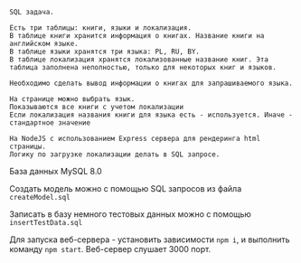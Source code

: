 ```
SQL задача.

Есть три таблицы: книги, языки и локализация.
В таблице книги хранится информация о книгах. Название книги на английском языке.
В таблице языки хранятся три языка: PL, RU, BY.
В таблице локализация хранятся локализованные название книг. Эта таблица заполнена неполностью, только для некоторых книг и языков.

Необходимо сделать вывод информации о книгах для запрашиваемого языка.

На странице можно выбрать язык.
Показываются все книги с учетом локализации
Если локализация названия книги для языка есть - используется. Иначе - стандартное значение

На NodeJS с использованием Express сервера для рендеринга html страницы.
Логику по загрузке локализации делать в SQL запросе.
```

База данных MySQL 8.0

Создать модель можно c помощью SQL запросов из файла `createModel.sql`

Записать в базу немного тестовых данных можно с помощью `insertTestData.sql`

Для запуска веб-сервера - установить зависимости `npm i`, и выполнить команду `npm start`. Веб-сервер слушает 3000 порт.

